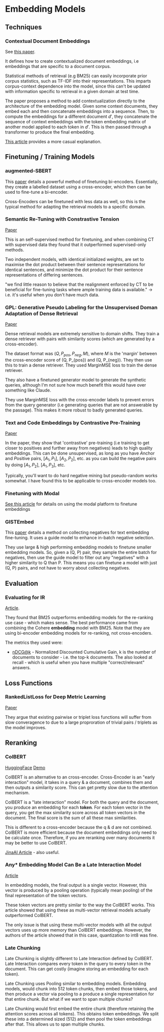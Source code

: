 # Embedding Models

## Techniques

### Contextual Document Embeddings

See [this paper](https://arxiv.org/pdf/2410.02525).

It defines how to create contextualized document embeddings, i.e embeddings that are specific to a document corpus.

Statistical methods of retrieval (e.g BM25) can easily incorporate prior corpus statistics, such as TF-IDF into their representations. This  imparts corpus-context dependence into the model, since this can't be updated with information specific to retrieval in a given domain at test time.

The paper proposes a method to add contextualization directly to the architecture of the embedding model. Given some context documents, they embed each and then concatenate embeddings into a sequence. Then, to compute the embeddings for a different document $d'$, they concatenate the sequence of context embeddings with the token embedding matrix of another model applied to each token in $d'$. This is then passed through a transformer to produce the final embedding.

[This article](https://venturebeat.com/ai/new-technique-makes-rag-systems-much-better-at-retrieving-the-right-documents/) provides a more casual explanation.

## Finetuning / Training Models

### augmented-SBERT

This [paper](https://arxiv.org/pdf/2010.08240) details a powerful method of finetuning bi-encoders. Essentially, they create a labelled dataset using a cross-encoder, which then can be used to fine-tune a bi-encoder.

Cross-Encoders can be finetuned with less data as well, so this is the typical method for adapting the retrieval models to a specific domain.

### Semantic Re-Tuning with Constrastive Tension

[Paper](https://openreview.net/pdf?id=Ov_sMNau-PF)

This is an self-supervised method for finetuning, and when combining CT with supervised data they found that it outperformed supervised-only methods. 

Two independent models, with identical initialized weights, are set to maximise the dot product between their sentence representations for identical sentences, and minimize the dot product for their sentence representations of differing sentences.

"we find little reason to believe that the realignment enforced by CT to be beneficial for fine-tuning tasks where ample training data is available." -> i.e. it's useful when you don't have much data.

### GPL: Generative Pseudo Labeling for the Unsupervised Doman Adaptation of Dense Retrieval

[Paper](https://arxiv.org/pdf/2112.07577)

Dense retrieval models are extremely sensitive to domain shifts. They train a dense retriever with pairs with similarity scores (which are generated by a cross-encoder).

The dataset format was $(Q, P_{pos}, P_{neg}, M)$, where $M$ is the 'margin' between the cross-encoder score of (Q, P_{pos}) and (Q, P_{neg}). They then use this to train a dense retriever. They used MarginMSE loss to train the dense retriever.

They also have a finetuned generator model to generate the synthetic queries, although I'm not sure how much benefit this would have over something like Claude. 

They use MarginMSE loss with the cross-encoder labels to prevent errors from the query generator (i.e generating queries that are not answerable by the passage). This makes it more robust to badly generated queries.

### Text and Code Embeddings by Contrastive Pre-Training

[Paper](https://arxiv.org/pdf/2201.10005)

In the paper, they show that 'contrastive' pre-training (i.e training to get closer to positives and further away from negatives) leads to high quality embeddings. This can be done unsupervised, as long as you have $A$nchor and $P$ositive pairs, [$A_{1}, P_{1}$], [$A_{2}, P_{2}$], etc. as you can build the negative pairs by doing [$A_{1}, P_{2}$], [$A_{1}, P_{3}$], etc.

Typically, you'll want to do hard negative mining but pseudo-random works somewhat. I have found this to be applicable to cross-encoder models too.

### Finetuning with Modal

[See this article](https://modal.com/blog/fine-tuning-embeddings) for details on using the modal platform to finetune embeddings

### GISTEmbed

This [paper](https://arxiv.org/pdf/2402.16829) details a method on collecting negatives for text embedding fine-tuning. It uses a guide model to enhance in-batch negative selection.

They use large & high performing embedding models to finetune smaller embedding models. So, given a (Q, P) pair, they sample the entire batch for negatives, then use the guide model to filter out any "negatives" with a higher similarity to Q than P. This means you can finetune a model with just (Q, P) pairs, and not have to worry about collecting negatives.

## Evaluation

### Evaluating for IR

[Article](https://ar5iv.labs.arxiv.org/html/2305.06300).

They found that BM25 outperforms embedding models for the re-ranking use case - which makes sense. The best performance came from combining the Cohere **embedding** model with BM25. Note that they are using bi-encoder embedding models for re-ranking, not cross-encoders.

The metrics they used were:
- [nDCG@k](https://en.wikipedia.org/wiki/Discounted_cumulative_gain) - Normalized Discounted Cumulative Gain, k is the number of documents to consider - i.e. the top-k documents. The also looked at recall - which is useful when you have multiple "correct/relevant" answers.

## Loss Functions

### RankedListLoss for Deep Metric Learning

[Paper](https://arxiv.org/pdf/1903.03238)

They argue that existing pairwise or triplet loss functions will suffer from slow converagence to due to a large proproration of trivial pairs / triplets as the model improves.

## Reranking 

### ColBERT

[HuggingFace](https://huggingface.co/colbert-ir/colbertv2.0)
[Demo](https://www.youtube.com/watch?v=cN6S0Ehm7_8)

ColBERT is an alternative to an cross-encoder. Cross-Encoder is an "early interaction" model, it takes in a query & a document, combines them and then outputs a similarity score. This can get pretty slow due to the attention mechanism.

ColBERT is a "late interaction" model. For both the query and the document, you produce an embedding for each **token**. For each token vector in the query, you get the max similarity score across all token vectors in the document. The final score is the sum of all these max similarities.

This is different to a cross-encoder because the q & d are not combined. ColBERT is more efficient because the document embeddings only need to be calculate once. Therefore, if you are reranking over many documents it may be better to use ColBERT.

[JinaAI Article](https://jina.ai/news/what-is-colbert-and-late-interaction-and-why-they-matter-in-search/) - also useful.

### Any* Embedding Model Can Be a Late Interaction Model

[Article](https://qdrant.tech/articles/late-interaction-models/)

In embedding models, the final output is a single vector. However, this vector is produced by a pooling operation (typically mean pooling) of the final representation of the token vectors. 

These token vectors are pretty similar to the way the ColBERT works. This article showed that using these as multi-vector retrieval models actually outperformed ColBERT.

The only issue is that using these multi-vector models with all the output vectors uses up more memory than ColBERT embeddings. However, the authors of the article showed that in this case, quantization to int8 was fine. 

### Late Chunking

Late Chunking is slightly different to Late Interaction defined by ColBERT. Late Interaction compares every token in the query to every token in the document. This can get costly (imagine storing an embedding for each token).

Late Chunking uses Pooling similar to embedding models. Embedding models, would chunk into 512 token chunks, then embed those tokens, and then produce a vector via pooling to a produce a single representation for that entire chunk. But what if we want to span multiple chunks?

Late Chunking would first embed the entire chunk (therefore retaining the attention scores across all tokens). This obtains token embeddings. We split these into a determined sized (512) and then pool the token embeddings after that. This allows us to span multiple chunks.



